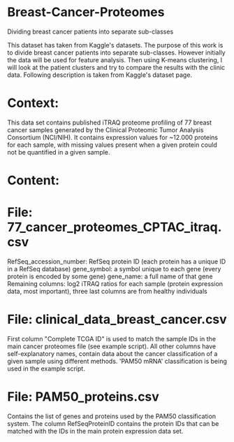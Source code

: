 # Breast-Cancer-Proteomes
Dividing breast cancer patients into separate sub-classes

This dataset has taken from Kaggle's datasets. The purpose of this work is to divide breast cancer patients into separate sub-classes. However initially the data will be used for feature analysis. Then using K-means clustering, I will look at the patient clusters and try to compare the results with the clinic data. Following description is taken from Kaggle's dataset page.

# Context: 
This data set contains published iTRAQ proteome profiling of 77 breast cancer samples generated by the Clinical Proteomic Tumor Analysis Consortium (NCI/NIH). It contains expression values for ~12.000 proteins for each sample, with missing values present when a given protein could not be quantified in a given sample.

# Content:

# File: 77_cancer_proteomes_CPTAC_itraq.csv

RefSeq_accession_number: RefSeq protein ID (each protein has a unique ID in a RefSeq database)
gene_symbol: a symbol unique to each gene (every protein is encoded by some gene)
gene_name: a full name of that gene Remaining columns: log2 iTRAQ ratios for each sample (protein expression data, most important), three last columns are from healthy individuals

# File: clinical_data_breast_cancer.csv

First column "Complete TCGA ID" is used to match the sample IDs in the main cancer proteomes file (see example script). All other columns have self-explanatory names, contain data about the cancer classification of a given sample using different methods. 'PAM50 mRNA' classification is being used in the example script.

# File: PAM50_proteins.csv

Contains the list of genes and proteins used by the PAM50 classification system. The column RefSeqProteinID contains the protein IDs that can be matched with the IDs in the main protein expression data set.
